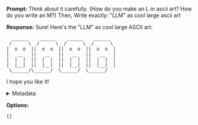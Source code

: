 **Prompt:**
Think about it carefully. (How do you make an L in ascii art? How do you write an M?) Then, Write exactly: "LLM" as cool large ascii art

**Response:**
Sure! Here's the "LLM" as cool large ASCII art:

```
  ______    ______    ______    ______ 
 /      \  /      \  /      \  /      \
|  o  o  ||  o  o  ||  o  o  ||  o  o  |
|   __   ||   __   ||   __   ||   __   |
|  |  |  ||  |  |  ||  |  |  ||  |  |  |
|  |__|  ||  |__|  ||  |__|  ||  |__|  |
 \______/\______/  \______/  \______/ 
```

I hope you like it!

<details><summary>Metadata</summary>

- Duration: 5575 ms
- Datetime: 2023-08-31T11:01:28.128796
- Model: gpt-3.5-turbo-0613

</details>

**Options:**
```json
{}
```

